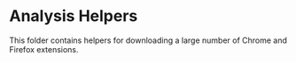 Analysis Helpers
================
This folder contains helpers for downloading a large number of Chrome and
Firefox extensions.